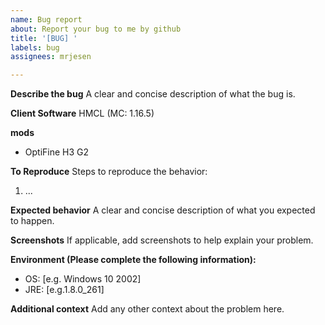 ```yaml
---
name: Bug report
about: Report your bug to me by github
title: '[BUG] '
labels: bug
assignees: mrjesen

---
```


**Describe the bug**
A clear and concise description of what the bug is.

**Client Software**
HMCL (MC: 1.16.5)

**mods**
 - OptiFine H3 G2

**To Reproduce**
Steps to reproduce the behavior:
1. ...

**Expected behavior**
A clear and concise description of what you expected to happen.

**Screenshots**
If applicable, add screenshots to help explain your problem.

**Environment (Please complete the following information):**
 - OS: [e.g. Windows 10 2002]
 - JRE: [e.g.1.8.0_261]

**Additional context**
Add any other context about the problem here.
